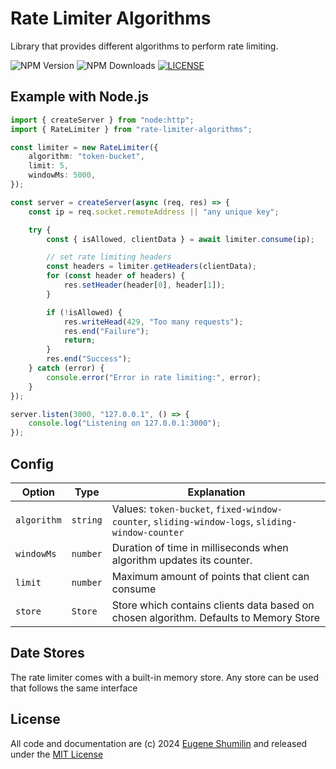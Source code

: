 # Rate Limiter Algorithms

Library that provides different algorithms to perform rate limiting.

![NPM Version](https://img.shields.io/npm/v/rate-limiter-algorithms)
![NPM Downloads](https://img.shields.io/npm/dm/rate-limiter-algorithms)
[![LICENSE](https://img.shields.io/badge/licence-MIT-green)
](LICENSE)

## Example with Node.js

```ts
import { createServer } from "node:http";
import { RateLimiter } from "rate-limiter-algorithms";

const limiter = new RateLimiter({
    algorithm: "token-bucket",
    limit: 5,
    windowMs: 5000,
});

const server = createServer(async (req, res) => {
    const ip = req.socket.remoteAddress || "any unique key";

    try {
        const { isAllowed, clientData } = await limiter.consume(ip);

        // set rate limiting headers
        const headers = limiter.getHeaders(clientData);
        for (const header of headers) {
            res.setHeader(header[0], header[1]);
        }

        if (!isAllowed) {
            res.writeHead(429, "Too many requests");
            res.end("Failure");
            return;
        }
        res.end("Success");
    } catch (error) {
        console.error("Error in rate limiting:", error);
    }
});

server.listen(3000, "127.0.0.1", () => {
    console.log("Listening on 127.0.0.1:3000");
});
```

## Config

| Option      | Type     | Explanation                                                                                     |
| ----------- | -------- | ----------------------------------------------------------------------------------------------- |
| `algorithm` | `string` | Values: `token-bucket`, `fixed-window-counter`, `sliding-window-logs`, `sliding-window-counter` |
| `windowMs`  | `number` | Duration of time in milliseconds when algorithm updates its counter.                            |
| `limit`     | `number` | Maximum amount of points that client can consume                                                |
| `store`     | `Store`  | Store which contains clients data based on chosen algorithm. Defaults to Memory Store           |

## Date Stores

The rate limiter comes with a built-in memory store. Any store can be used that follows the same interface

## License

All code and documentation are (c) 2024 [Eugene Shumilin](https://github.com/Neirea) and released under the [MIT License](LICENSE)
